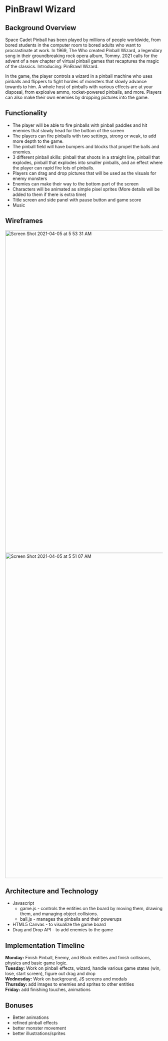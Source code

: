# PinBrawl Wizard

## Background Overview
Space Cadet Pinball has been played by millions of people worldwide, from bored students in the computer room to bored adults who want to procrastinate at work.  In 1969, The Who created Pinball Wizard, a legendary song in their groundbreaking rock opera album, Tommy.  2021 calls for the advent of a new chapter of virtual pinball games that recaptures the magic of the classics.  Introducing: PinBrawl Wizard.  

In the game, the player controls a wizard in a pinball machine who uses pinballs and flippers to fight hordes of monsters that slowly advance towards to him.  A whole host of pinballs with various effects are at your disposal, from explosive ammo, rocket-powered pinballs, and more.  Players can also make their own enemies by dropping pictures into the game.

## Functionality
- The player will be able to fire pinballs with pinball paddles and hit enemies that slowly head for the bottom of the screen
- The players can fire pinballs with two settings, strong or weak, to add more depth to the game.
- The pinball field will have bumpers and blocks that propel the balls and enemies.
- 3 different pinball skills:  pinball that shoots in a straight line, pinball that explodes, pinball that explodes into smaller pinballs, and an effect where the player can rapid fire lots of pinballs.
- Players can drag and drop pictures that will be used as the visuals for enemy monsters
- Enemies can make their way to the bottom part of the screen
- Characters will be animated as simple pixel sprites (More details will be added to them if there is extra time)
- Title screen and side panel with pause button and game score
- Music

## Wireframes
<img width="1030" alt="Screen Shot 2021-04-05 at 5 53 31 AM" src="https://user-images.githubusercontent.com/73966827/113562175-a55e7080-95d3-11eb-831c-02f087bf0cc7.png">
<img width="1038" alt="Screen Shot 2021-04-05 at 5 51 07 AM" src="https://user-images.githubusercontent.com/73966827/113562190-abece800-95d3-11eb-8848-8c8090acd348.png">  

## Architecture and Technology
- Javascript 
    * game.js - controls the entities on the board by moving them, drawing them, and managing object collisions.
    * ball.js - manages the pinballs and their powerups
- HTML5 Canvas - to visualize the game board
- Drag and Drop API - to add enemies to the game

## Implementation Timeline

**Monday:**  Finish Pinball, Enemy, and Block entities and finish collisions, physics and basic game logic.  
**Tuesday:**  Work on pinball effects, wizard, handle various game states (win, lose, start screen), figure out drag and drop  
**Wednesday:**  Work on background, JS screens and modals  
**Thursday:**  add images to enemies and sprites to other entities  
**Friday:**  add finishing touches, animations  

## Bonuses 
- Better animations
- refined pinball effects 
- better monster movement
- better illustrations/sprites







